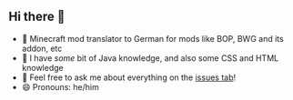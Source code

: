 ## Hi there 👋

- 📖 Minecraft mod translator to German for mods like BOP, BWG and its addon, etc
- 🌲 I have *some* bit of Java knowledge, and also some CSS and HTML knowledge
- 💬 Feel free to ask me about everything on the [issues tab](https://github.com/ieguana/ieguana/issues)!
- 😄 Pronouns: he/him
